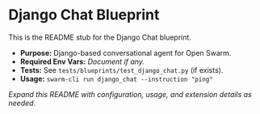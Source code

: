 # Django Chat Blueprint

This is the README stub for the Django Chat blueprint.

- **Purpose:** Django-based conversational agent for Open Swarm.
- **Required Env Vars:** _Document if any._
- **Tests:** See `tests/blueprints/test_django_chat.py` (if exists).
- **Usage:** `swarm-cli run django_chat --instruction "ping"`

_Expand this README with configuration, usage, and extension details as needed._
